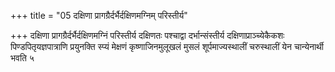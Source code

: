 +++
title = "05 दक्षिणा प्रागग्रैर्दर्भैर्दक्षिणमग्निम् परिस्तीर्य"

+++
दक्षिणा प्रागग्रैर्दर्भैर्दक्षिणमग्निं परिस्तीर्य दक्षिणतः पश्चाद्वा दर्भान्संस्तीर्य दक्षिणाप्राञ्च्येकैकशः पिण्डपितृयज्ञपात्राणि प्रयुनक्ति स्प्यं मेक्षणं कृष्णाजिनमुलूखलं मुसलं शूर्पमाज्यस्थालीं चरुस्थालीं येन चान्येनार्थी भवति ५